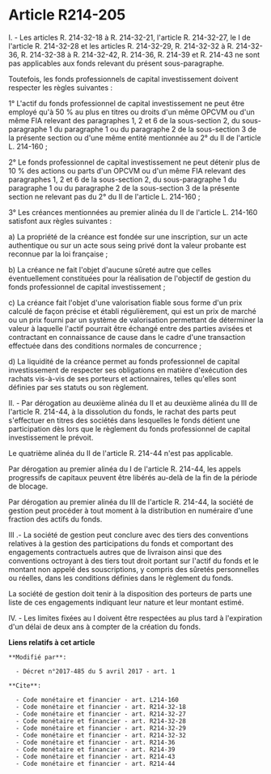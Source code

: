 # Article R214-205

I. - Les articles R. 214-32-18 à R. 214-32-21, l'article R. 214-32-27, le I de l'article R. 214-32-28 et les articles R.
214-32-29, R. 214-32-32 à R. 214-32-36,  R. 214-32-38 à R. 214-32-42,  R. 214-36, R. 214-39 et R. 214-43 ne sont pas
applicables aux fonds relevant du présent sous-paragraphe.

Toutefois, les fonds professionnels de capital investissement doivent respecter les règles suivantes :

1° L'actif du fonds professionnel de capital investissement ne peut être employé qu'à 50 % au plus en titres ou droits d'un
même OPCVM ou d'un même FIA relevant des paragraphes 1, 2 et 6 de la sous-section 2, du sous-paragraphe 1 du paragraphe 1 ou
du paragraphe 2 de la sous-section 3 de la présente section ou d'une même entité mentionnée au 2° du II de l'article L.
214-160 ;

2° Le fonds professionnel de capital investissement ne peut détenir plus de 10 % des actions ou parts d'un OPCVM ou d'un même
FIA relevant des paragraphes 1, 2 et 6 de la sous-section 2, du sous-paragraphe 1 du paragraphe 1 ou du paragraphe 2 de la
sous-section 3 de la présente section ne relevant pas du 2° du II de l'article L. 214-160 ;

3° Les créances mentionnées au premier alinéa du II de l'article L. 214-160 satisfont aux règles suivantes :

a) La propriété de la créance est fondée sur une inscription, sur un acte authentique ou sur un acte sous seing privé dont la
valeur probante est reconnue par la loi française ;

b) La créance ne fait l'objet d'aucune sûreté autre que celles éventuellement constituées pour la réalisation de l'objectif
de gestion du fonds professionnel de capital investissement ;

c) La créance fait l'objet d'une valorisation fiable sous forme d'un prix calculé de façon précise et établi régulièrement,
qui est un prix de marché ou un prix fourni par un système de valorisation permettant de déterminer la valeur à laquelle
l'actif pourrait être échangé entre des parties avisées et contractant en connaissance de cause dans le cadre d'une
transaction effectuée dans des conditions normales de concurrence ;

d) La liquidité de la créance permet au fonds professionnel de capital investissement de respecter ses obligations en matière
d'exécution des rachats vis-à-vis de ses porteurs et actionnaires, telles qu'elles sont définies par ses statuts ou son
règlement.

II. - Par dérogation au deuxième alinéa du II et au deuxième alinéa du III de l'article R. 214-44, à la dissolution du fonds,
le rachat des parts peut s'effectuer en titres des sociétés dans lesquelles le fonds détient une participation dès lors que
le règlement du fonds professionnel de capital investissement le prévoit.

Le quatrième alinéa du II de l'article R. 214-44 n'est pas applicable.

Par dérogation au premier alinéa du I de l'article R. 214-44, les appels progressifs de capitaux peuvent être libérés au-delà
de la fin de la période de blocage.

Par dérogation au premier alinéa du III de l'article R. 214-44, la société de gestion peut procéder à tout moment à la
distribution en numéraire d'une fraction des actifs du fonds.

III .- La société de gestion peut conclure avec des tiers des conventions relatives à la gestion des participations du fonds
et comportant des engagements contractuels autres que de livraison ainsi que des conventions octroyant à des tiers tout droit
portant sur l'actif du fonds et le montant non appelé des souscriptions, y compris des sûretés personnelles ou réelles, dans
les conditions définies dans le règlement du fonds.

La société de gestion doit tenir à la disposition des porteurs de parts une liste de ces engagements indiquant leur nature et
leur montant estimé.

IV. - Les limites fixées au I doivent être respectées au plus tard à l'expiration d'un délai de deux ans à compter de la
création du fonds.

**Liens relatifs à cet article**

	**Modifié par**:

	  - Décret n°2017-485 du 5 avril 2017 - art. 1

	**Cite**:

	  - Code monétaire et financier - art. L214-160
	  - Code monétaire et financier - art. R214-32-18
	  - Code monétaire et financier - art. R214-32-27
	  - Code monétaire et financier - art. R214-32-28
	  - Code monétaire et financier - art. R214-32-29
	  - Code monétaire et financier - art. R214-32-32
	  - Code monétaire et financier - art. R214-36
	  - Code monétaire et financier - art. R214-39
	  - Code monétaire et financier - art. R214-43
	  - Code monétaire et financier - art. R214-44
